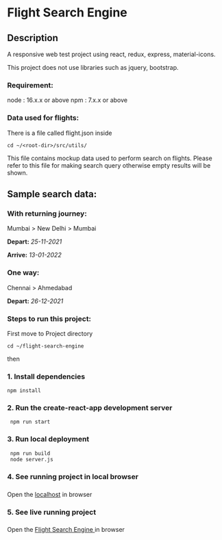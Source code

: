 # Flight Search Engine

## Description
A responsive web test project using react, redux, express, material-icons.

This project does not use libraries such as jquery, bootstrap.

### Requirement:
node : 16.x.x or above 
npm : 7.x.x or above

### Data used for flights:
There is a file called flight.json inside 
```
cd ~/<root-dir>/src/utils/
```
This file contains mockup data used to perform search on flights.
Please refer to this file for making search query otherwise empty results will be shown.

## Sample search data:

### With returning journey:
Mumbai > New Delhi > Mumbai

**Depart:** *25-11-2021*

**Arrive:** *13-01-2022*

### One way:
Chennai > Ahmedabad

**Depart:** *26-12-2021*

### Steps to run this project:

First move to Project directory

```
cd ~/flight-search-engine
```
then

### 1. Install dependencies
```
npm install
```
### 2. Run the create-react-app development server
```
 npm run start
```
### 3. Run local deployment
```
 npm run build
 node server.js
```
### 4. See running project in local browser 
 ###
Open the [localhost](http://localhost:9000/) in browser

### 5. See live running project   
 ###
Open the [Flight Search Engine ](https://flight-availability-engine.herokuapp.com/) in browser

